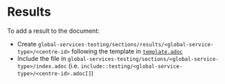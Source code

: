 # Results

To add a result to the document:

- Create `global-services-testing/sections/results/<global-service-type>/<centre-id>` following the template in [`template.adoc`](template.adoc)
- Include the file in `global-services-testing/sections/<global-service-type>/index.adoc` (i.e. `include::testing/<global-service-type>/<centre-id>.adoc[]`)
